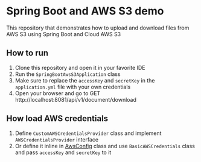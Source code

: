 # Spring Boot and AWS S3 demo

This repository that demonstrates how to upload and download files from AWS S3 using Spring Boot and Cloud AWS S3

## How to run

1. Clone this repository and open it in your favorite IDE
2. Run the `SpringBootAwsS3Application` class
3. Make sure to replace the `accessKey` and `secretKey` in the `application.yml` file with your own credentials
4. Open your browser and go to GET http://localhost:8081/api/v1/document/download

## How load AWS credentials

1. Define `CustomAWSCredentialsProvider` class and implement `AWSCredentialsProvider` interface
2. Or define it inline in [AwsConfig](com/pj/config/AwsConfig.java) class and use `BasicAWSCredentials` class and
   pass `accessKey` and `secretKey` to it
